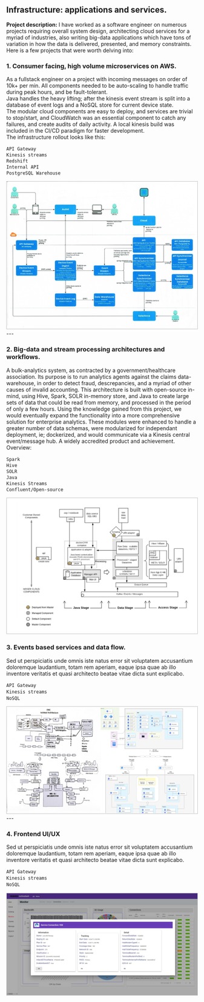 ## Infrastructure: applications and services.

**Project description:** I have worked as a software engineer on numerous projects requiring overall system design, architecting cloud services for a myriad of industries, also writing big-data applications which have tons of variation in how the data is delivered, presented, and memory constraints.  Here is a few projects that were worth delving into:



### 1. Consumer facing, high volume microservices on AWS.

As a fullstack engineer on a project with incoming messages on order of 10k+ per min.  All components needed to be auto-scaling to handle traffic during peak hours, and be fault-tolerant.  
Java handles the heavy lifting; after the kinesis event stream is split into a database of event logs and a NoSQL store for current device state.  
The modular cloud components are easy to deploy, and services are trivial to stop/start, and CloudWatch was an essential component to catch any failures, and create audits of daily activity. 
A local kinesis build was included in the CI/CD paradigm for faster development.  
The infrastructure rollout looks like this:

```
API Gateway
Kinesis streams
Redshift
Internal API
PostgreSQL Warehouse
```

<img class='feature'  src="images/jacloud.jpg?raw=true"/>

<br>
---

### 2. Big-data and stream processing architectures and workflows.
A bulk-analytics system, as contracted by a government/healthcare association.  Its purpose is to run analytics agents against the claims data-warehouse, in order to detect fraud, descrepancies, and a myriad of other causes of invalid accounting.  This architecture is built with open-source in-mind, using Hive, Spark, SOLR in-memory store, and Java to create large sets of data that could be read from memory, and processed in the period of only a few hours.
Using the knowledge gained from this project, we would eventually expand the functionality into a more comprehensive solution for enterprise analytics.  These modules were enhanced to handle a greater number of data schemas, were modularized for independant deployment, ie; dockerized, and would communicate via a Kinesis central event/message hub.  A widely accredited product and achievement. 
Overview:
 
 ```
Spark
Hive
SOLR
Java
Kinesis Streams
Confluent/Open-source
```

<img class='feature' src="images/humid.jpg?raw=true"/>
<br>


### 3. Events based services and data flow.
Sed ut perspiciatis unde omnis iste natus error sit voluptatem accusantium doloremque laudantium, totam rem aperiam, eaque ipsa quae ab illo inventore veritatis et quasi architecto beatae vitae dicta sunt explicabo. 
 
 ```javascript
API Gateway
Kinesis streams
NoSQL
```

<img class='feature' src="images/candc.png?raw=true"/>
<br>
---

### 4. Frontend UI/UX

Sed ut perspiciatis unde omnis iste natus error sit voluptatem accusantium doloremque laudantium, totam rem aperiam, eaque ipsa quae ab illo inventore veritatis et quasi architecto beatae vitae dicta sunt explicabo. 
 
 ```javascript
API Gateway
Kinesis streams
NoSQL
```
 <img class='feature' src="images/frontend2.jpg?raw=true"/>
 
 
 <style>
.feature{
    border: 1px solid silver !important;
}
</style>
